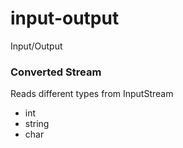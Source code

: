 # input-output
Input/Output


### Converted Stream
Reads different types from InputStream
 * int
 * string
 * char

